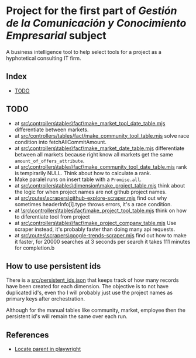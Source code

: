 # Project for the first part of *Gestión de la Comunicación y Conocimiento Empresarial* subject

A business intelligence tool to help select tools for a project as a hyphotetical consulting IT firm.

## Index

 - [TODO](#todo)

## TODO
 - at [src\controllers\tables\fact\make_market_tool_date_table.mjs](src\controllers\tables\fact\make_market_tool_date_table.mjs) differentiate between markets.
 - at [src/controllers/tables/fact/make_community_tool_table.mjs](src/controllers/tables/fact/make_community_tool_table.mjs) solve race condition into fetchAllCommitAmount.
 - at [src\controllers\tables\fact\make_market_date_table.mjs](src\controllers\tables\fact\make_market_date_table.mjs) differentiate between all markets because right know all markets get the same `amount_of_offers_attribute`.
 - at [src\controllers\tables\fact\make_community_tool_date_table.mjs](src\controllers\tables\fact\make_community_tool_date_table.mjs) rank is tempirarily NULL. Think about how to calculate a rank.
 - Make paralel runs on insert table with a `Promise.all`.
 - at [src\controllers\tables\dimension\make_project_table.mjs](src\controllers\tables\dimension\make_project_table.mjs) think about the logic for when project names are not github project names.
 - at [src\routes\scrapers\github-explore-scraper.mjs](src\routes\scrapers\github-explore-scraper.mjs) find out why sometimes headerInfo[i].type throws errors, it's a race condition.
 - at [\src\controllers\tables\fact\make_project_tool_table.mjs](\src\controllers\tables\fact\make_project_tool_table.mjs) think on how to diferentiate tool from project
 - at [src\controllers\tables\fact\make_project_company_table.mjs](src\controllers\tables\fact\make_project_company_table.mjs) Use scraper instead, it's probably faster than doing many api requests.
 - at [src\routes\scrapers\google-trends-scraper.mjs](src\routes\scrapers\google-trends-scraper.mjs) find out how to make it faster, for 20000 searches at 3 seconds per search it takes 111 minutes for completion.b

## How to use persistent ids

There is a [src/persistent_ids.json](./src/persistent_ids.json) that keeps track of how many records have been created for each dimension. The objective is to not have duplicated id's, even tho I will probably just use the project names as primary keys after orchestration.

Although for the manual tables like community, market, employee then the persistent id's will remain the same over each run.

## References

 - [Locate parent in playwright](https://playwrightsolutions.com/how-do-you-locate-the-parent-of-an-element-with-playwright/)
